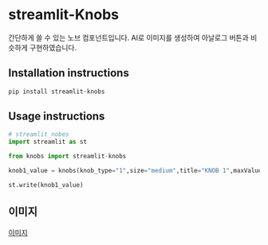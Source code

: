 # streamlit-Knobs

간단하게 쓸 수 있는 노브 컴포넌트입니다.
AI로 이미지를 생성하여 아날로그 버튼과 비슷하게 구현하였습니다.

## Installation instructions

```sh
pip install streamlit-knobs
```

## Usage instructions

```python
# streamlit_nobes
import streamlit as st

from knobs import streamlit-knobs

knob1_value = knobs(knob_type="1",size="medium",title="KNOB 1",maxValue=3000,minValue=0)

st.write(knob1_value)
```

## 이미지

[이미지](/image.png)
